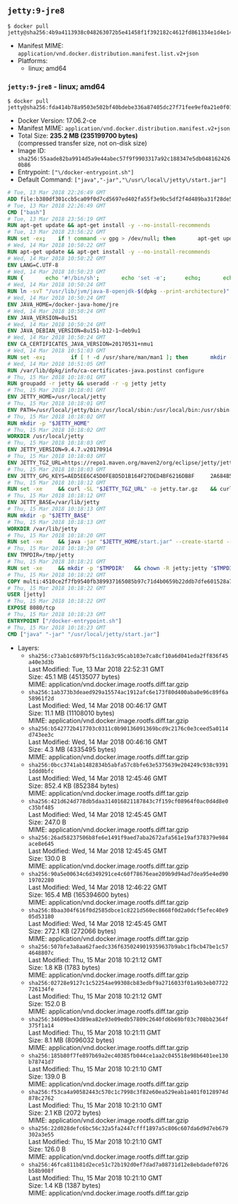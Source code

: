 ## `jetty:9-jre8`

```console
$ docker pull jetty@sha256:4b9a4113938c048263072b5e41458f1f392182c4612fd861334e1d4e14cedccb
```

-	Manifest MIME: `application/vnd.docker.distribution.manifest.list.v2+json`
-	Platforms:
	-	linux; amd64

### `jetty:9-jre8` - linux; amd64

```console
$ docker pull jetty@sha256:fda414b78a9503e502bf40bdebe336a87405dc27f71fee9ef0a21e0f0141950e
```

-	Docker Version: 17.06.2-ce
-	Manifest MIME: `application/vnd.docker.distribution.manifest.v2+json`
-	Total Size: **235.2 MB (235199700 bytes)**  
	(compressed transfer size, not on-disk size)
-	Image ID: `sha256:55aade82ba9914d5a9e44abec57f9f9903317a92c188347e5db0481624260b86`
-	Entrypoint: `["\/docker-entrypoint.sh"]`
-	Default Command: `["java","-jar","\/usr\/local\/jetty\/start.jar"]`

```dockerfile
# Tue, 13 Mar 2018 22:26:49 GMT
ADD file:b380df301ccb5ca09f0d7cd5697ed402fa55f3e9bc5df2f4d489ba31f28de58a in / 
# Tue, 13 Mar 2018 22:26:49 GMT
CMD ["bash"]
# Tue, 13 Mar 2018 23:56:19 GMT
RUN apt-get update && apt-get install -y --no-install-recommends 		ca-certificates 		curl 		wget 	&& rm -rf /var/lib/apt/lists/*
# Tue, 13 Mar 2018 23:56:22 GMT
RUN set -ex; 	if ! command -v gpg > /dev/null; then 		apt-get update; 		apt-get install -y --no-install-recommends 			gnupg 			dirmngr 		; 		rm -rf /var/lib/apt/lists/*; 	fi
# Wed, 14 Mar 2018 10:50:22 GMT
RUN apt-get update && apt-get install -y --no-install-recommends 		bzip2 		unzip 		xz-utils 	&& rm -rf /var/lib/apt/lists/*
# Wed, 14 Mar 2018 10:50:22 GMT
ENV LANG=C.UTF-8
# Wed, 14 Mar 2018 10:50:23 GMT
RUN { 		echo '#!/bin/sh'; 		echo 'set -e'; 		echo; 		echo 'dirname "$(dirname "$(readlink -f "$(which javac || which java)")")"'; 	} > /usr/local/bin/docker-java-home 	&& chmod +x /usr/local/bin/docker-java-home
# Wed, 14 Mar 2018 10:50:24 GMT
RUN ln -svT "/usr/lib/jvm/java-8-openjdk-$(dpkg --print-architecture)" /docker-java-home
# Wed, 14 Mar 2018 10:50:24 GMT
ENV JAVA_HOME=/docker-java-home/jre
# Wed, 14 Mar 2018 10:50:24 GMT
ENV JAVA_VERSION=8u151
# Wed, 14 Mar 2018 10:50:24 GMT
ENV JAVA_DEBIAN_VERSION=8u151-b12-1~deb9u1
# Wed, 14 Mar 2018 10:50:24 GMT
ENV CA_CERTIFICATES_JAVA_VERSION=20170531+nmu1
# Wed, 14 Mar 2018 10:51:03 GMT
RUN set -ex; 		if [ ! -d /usr/share/man/man1 ]; then 		mkdir -p /usr/share/man/man1; 	fi; 		apt-get update; 	apt-get install -y 		openjdk-8-jre="$JAVA_DEBIAN_VERSION" 		ca-certificates-java="$CA_CERTIFICATES_JAVA_VERSION" 	; 	rm -rf /var/lib/apt/lists/*; 		[ "$(readlink -f "$JAVA_HOME")" = "$(docker-java-home)" ]; 		update-alternatives --get-selections | awk -v home="$(readlink -f "$JAVA_HOME")" 'index($3, home) == 1 { $2 = "manual"; print | "update-alternatives --set-selections" }'; 	update-alternatives --query java | grep -q 'Status: manual'
# Wed, 14 Mar 2018 10:51:05 GMT
RUN /var/lib/dpkg/info/ca-certificates-java.postinst configure
# Thu, 15 Mar 2018 10:18:01 GMT
RUN groupadd -r jetty && useradd -r -g jetty jetty
# Thu, 15 Mar 2018 10:18:01 GMT
ENV JETTY_HOME=/usr/local/jetty
# Thu, 15 Mar 2018 10:18:01 GMT
ENV PATH=/usr/local/jetty/bin:/usr/local/sbin:/usr/local/bin:/usr/sbin:/usr/bin:/sbin:/bin
# Thu, 15 Mar 2018 10:18:02 GMT
RUN mkdir -p "$JETTY_HOME"
# Thu, 15 Mar 2018 10:18:02 GMT
WORKDIR /usr/local/jetty
# Thu, 15 Mar 2018 10:18:03 GMT
ENV JETTY_VERSION=9.4.7.v20170914
# Thu, 15 Mar 2018 10:18:03 GMT
ENV JETTY_TGZ_URL=https://repo1.maven.org/maven2/org/eclipse/jetty/jetty-home/9.4.7.v20170914/jetty-home-9.4.7.v20170914.tar.gz
# Thu, 15 Mar 2018 10:18:03 GMT
ENV JETTY_GPG_KEYS=AED5EE6C45D0FE8D5D1B164F27DED4BF6216DB8F 	2A684B57436A81FA8706B53C61C3351A438A3B7D 	5989BAF76217B843D66BE55B2D0E1FB8FE4B68B4 	B59B67FD7904984367F931800818D9D68FB67BAC 	BFBB21C246D7776836287A48A04E0C74ABB35FEA 	8B096546B1A8F02656B15D3B1677D141BCF3584D 	FBA2B18D238AB852DF95745C76157BDF03D0DCD6 	5C9579B3DB2E506429319AAEF33B071B29559E1E
# Thu, 15 Mar 2018 10:18:12 GMT
RUN set -xe 	&& curl -SL "$JETTY_TGZ_URL" -o jetty.tar.gz 	&& curl -SL "$JETTY_TGZ_URL.asc" -o jetty.tar.gz.asc 	&& export GNUPGHOME="$(mktemp -d)" 	&& for key in $JETTY_GPG_KEYS; do 		gpg --keyserver ha.pool.sks-keyservers.net --recv-keys "$key"; done 	&& gpg --batch --verify jetty.tar.gz.asc jetty.tar.gz 	&& rm -rf "$GNUPGHOME" 	&& tar -xvf jetty.tar.gz --strip-components=1 	&& sed -i '/jetty-logging/d' etc/jetty.conf 	&& rm jetty.tar.gz* 	&& rm -rf /tmp/hsperfdata_root
# Thu, 15 Mar 2018 10:18:12 GMT
ENV JETTY_BASE=/var/lib/jetty
# Thu, 15 Mar 2018 10:18:13 GMT
RUN mkdir -p "$JETTY_BASE"
# Thu, 15 Mar 2018 10:18:13 GMT
WORKDIR /var/lib/jetty
# Thu, 15 Mar 2018 10:18:20 GMT
RUN set -xe 	&& java -jar "$JETTY_HOME/start.jar" --create-startd --add-to-start="server,http,deploy,jsp,jstl,ext,resources,websocket" 	&& chown -R jetty:jetty "$JETTY_BASE" 	&& rm -rf /tmp/hsperfdata_root
# Thu, 15 Mar 2018 10:18:20 GMT
ENV TMPDIR=/tmp/jetty
# Thu, 15 Mar 2018 10:18:21 GMT
RUN set -xe 	&& mkdir -p "$TMPDIR" 	&& chown -R jetty:jetty "$TMPDIR"
# Thu, 15 Mar 2018 10:18:22 GMT
COPY multi:4510ce2f7fb9540fb389937165085b97c71d4b0659b22ddb7dfe601528a7461a in / 
# Thu, 15 Mar 2018 10:18:22 GMT
USER [jetty]
# Thu, 15 Mar 2018 10:18:22 GMT
EXPOSE 8080/tcp
# Thu, 15 Mar 2018 10:18:23 GMT
ENTRYPOINT ["/docker-entrypoint.sh"]
# Thu, 15 Mar 2018 10:18:23 GMT
CMD ["java" "-jar" "/usr/local/jetty/start.jar"]
```

-	Layers:
	-	`sha256:c73ab1c6897bf5c11da3c95cab103e7ca8cf10a6d041eda2ff836f45a40e3d3b`  
		Last Modified: Tue, 13 Mar 2018 22:52:31 GMT  
		Size: 45.1 MB (45135077 bytes)  
		MIME: application/vnd.docker.image.rootfs.diff.tar.gzip
	-	`sha256:1ab373b3deaed929a15574ac1912afc6e173f80d400aba0e96c89f6a58961f2d`  
		Last Modified: Wed, 14 Mar 2018 00:46:17 GMT  
		Size: 11.1 MB (11108010 bytes)  
		MIME: application/vnd.docker.image.rootfs.diff.tar.gzip
	-	`sha256:b542772b417703c0311c0b90136091369bcd9c2176c0e3ceed5a0114d743ee3c`  
		Last Modified: Wed, 14 Mar 2018 00:46:16 GMT  
		Size: 4.3 MB (4335495 bytes)  
		MIME: application/vnd.docker.image.rootfs.diff.tar.gzip
	-	`sha256:0bcc3741ab1482834b5abfa57c8bfe63e5375639e204249c938c93911ddd0bfc`  
		Last Modified: Wed, 14 Mar 2018 12:45:46 GMT  
		Size: 852.4 KB (852384 bytes)  
		MIME: application/vnd.docker.image.rootfs.diff.tar.gzip
	-	`sha256:421d624d778db5daa314016821187843c7f159cf08964f0ac0d4d8e0c35bf485`  
		Last Modified: Wed, 14 Mar 2018 12:45:45 GMT  
		Size: 247.0 B  
		MIME: application/vnd.docker.image.rootfs.diff.tar.gzip
	-	`sha256:26ad58237506b8fe6e1491f9aed7aba2672afa561e19af378379e984ace8e645`  
		Last Modified: Wed, 14 Mar 2018 12:45:45 GMT  
		Size: 130.0 B  
		MIME: application/vnd.docker.image.rootfs.diff.tar.gzip
	-	`sha256:90a5e00634c6d349291ce4c60f78676eae209b9d94ad7dea95e4ed9019702280`  
		Last Modified: Wed, 14 Mar 2018 12:46:22 GMT  
		Size: 165.4 MB (165394600 bytes)  
		MIME: application/vnd.docker.image.rootfs.diff.tar.gzip
	-	`sha256:8baa304f616f0d2585dbce1c8221d560ec8668f0d2a0dcf5efec40e905d53180`  
		Last Modified: Wed, 14 Mar 2018 12:45:45 GMT  
		Size: 272.1 KB (272066 bytes)  
		MIME: application/vnd.docker.image.rootfs.diff.tar.gzip
	-	`sha256:507bfe3a8aa62faedc336f6350249019359637b9abc1fbcb47be1c574648807c`  
		Last Modified: Thu, 15 Mar 2018 10:21:12 GMT  
		Size: 1.8 KB (1783 bytes)  
		MIME: application/vnd.docker.image.rootfs.diff.tar.gzip
	-	`sha256:02728e9127c1c52254ae99308cb83edbf9a2716033f01a9b3eb07722726134fe`  
		Last Modified: Thu, 15 Mar 2018 10:21:12 GMT  
		Size: 152.0 B  
		MIME: application/vnd.docker.image.rootfs.diff.tar.gzip
	-	`sha256:34609be43d89ea82e93e09edb57809c2640fd6b69bf03c708bb2364f375f1a14`  
		Last Modified: Thu, 15 Mar 2018 10:21:11 GMT  
		Size: 8.1 MB (8096032 bytes)  
		MIME: application/vnd.docker.image.rootfs.diff.tar.gzip
	-	`sha256:185b80f7fe897b69a2ec40385fb044ce1aa2c045518e98b6401ee130b78741d7`  
		Last Modified: Thu, 15 Mar 2018 10:21:10 GMT  
		Size: 139.0 B  
		MIME: application/vnd.docker.image.rootfs.diff.tar.gzip
	-	`sha256:f53ca4a90582443c570c1c7998c3f82e60ea529eab1a401f0128974d878c2762`  
		Last Modified: Thu, 15 Mar 2018 10:21:10 GMT  
		Size: 2.1 KB (2072 bytes)  
		MIME: application/vnd.docker.image.rootfs.diff.tar.gzip
	-	`sha256:22d028defc6bc56c32a5fa2447cfff1897a5c806c607da6d9d7eb679302a3e55`  
		Last Modified: Thu, 15 Mar 2018 10:21:10 GMT  
		Size: 126.0 B  
		MIME: application/vnd.docker.image.rootfs.diff.tar.gzip
	-	`sha256:46fca811b81d2ece51c72b192d0ef7dad7a08731d12e8ebdadef0726b58b908f`  
		Last Modified: Thu, 15 Mar 2018 10:21:10 GMT  
		Size: 1.4 KB (1387 bytes)  
		MIME: application/vnd.docker.image.rootfs.diff.tar.gzip
